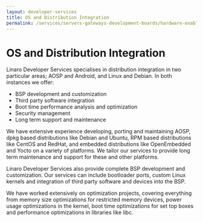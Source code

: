 ```yaml
---
layout: developer-services
title: OS and Distribution Integration
permalink: /services/servers-gateways-development-boards/hardware-enablement/os-distribution-integration/
---
```

# OS and Distribution Integration

Linaro Developer Services specialises in distribution integration in two particular areas; AOSP and Android, and Linux and Debian. In both instances we offer:

- BSP development and customization
- Third party software integration
- Boot time performance analysis and optimization
- Security management
- Long term support and maintenance

We have extensive experience developing, porting and maintaining AOSP,  dpkg based distributions like Debian and Ubuntu, RPM based distributions like CentOS and RedHat, and embedded distributions like OpenEmbedded and Yocto on a variety of platforms.  We tailor our services to provide long term maintenance and support for these and other platforms.

Linaro Developer Services also provide complete BSP development and customization.  Our services can include bootloader ports, custom Linux kernels and integration of third party software and devices into the BSP. 

We have worked extensively on optimization projects, covering everything from memory size optimizations for restricted memory devices, power usage optimizations in the kernel, boot time optimizations for set top boxes and performance optimizations in libraries like libc.